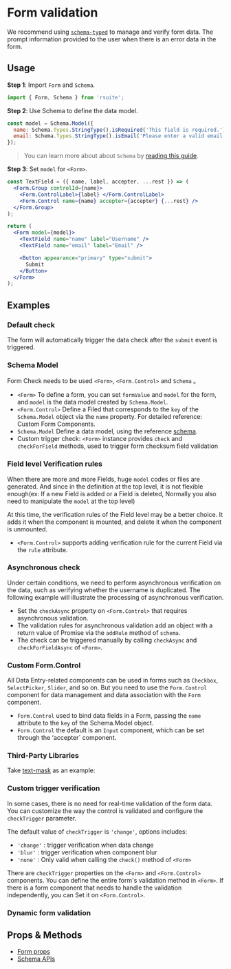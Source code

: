 # Form validation

We recommend using [`schema-typed`](https://github.com/rsuite/schema-typed) to manage and verify form data. The prompt information provided to the user when there is an error data in the form.

## Usage

**Step 1**: Import `Form` and `Schema`.

```jsx
import { Form, Schema } from 'rsuite';
```

**Step 2**: Use Schema to define the data model.

```jsx
const model = Schema.Model({
  name: Schema.Types.StringType().isRequired('This field is required.'),
  email: Schema.Types.StringType().isEmail('Please enter a valid email address.')
});
```

> You can learn more about about `Schema` by [reading this guide](https://github.com/rsuite/schema-typed#schema-typed).

**Step 3**: Set `model` for `<Form>`.

```jsx
const TextField = ({ name, label, accepter, ...rest }) => (
  <Form.Group controlId={name}>
    <Form.ControlLabel>{label} </Form.ControlLabel>
    <Form.Control name={name} accepter={accepter} {...rest} />
  </Form.Group>
);

return (
  <Form model={model}>
    <TextField name="name" label="Username" />
    <TextField name="email" label="Email" />

    <Button appearance="primary" type="submit">
      Submit
    </Button>
  </Form>
);
```

## Examples

### Default check

The form will automatically trigger the data check after the `submit` event is triggered.

<!--{include:`form-check-default.md`}-->

### Schema Model

Form Check needs to be used `<Form>`, `<Form.Control>` and `Schema` 。

- `<Form>` To define a form, you can set `formValue` and `model` for the form, and `model` is the data model created by `Schema.Model`.
- `<Form.Control>` Define a Filed that corresponds to the `key` of the `Schema.Model` object via the `name` property. For detailed reference: Custom Form Components.
- `Schema.Model` Define a data model, using the reference [schema](https://github.com/rsuite/schema-typed#schema-typed).
- Custom trigger check: `<Form>` instance provides `check` and `checkForField` methods, used to trigger form checksum field validation

<!--{include:`form-check.md`}-->

### Field level Verification rules

When there are more and more Fields, huge `model` codes or files are generated. And since in the definition at the top level, it is not flexible enough(ex: If a new Field is added or a Field is deleted, Normally you also need to manipulate the `model` at the top level)

At this time, the verification rules of the Field level may be a better choice. It adds it when the component is mounted, and delete it when the component is unmounted.

- `<Form.Control>` supports adding verification rule for the current Field via the `rule` attribute.

<!--{include:`form-control-rule.md`}-->

### Asynchronous check

Under certain conditions, we need to perform asynchronous verification on the data, such as verifying whether the username is duplicated. The following example will illustrate the processing of asynchronous verification.

- Set the `checkAsync` property on `<Form.Control>` that requires asynchronous validation.
- The validation rules for asynchronous validation add an object with a return value of Promise via the `addRule` method of `schema`.
- The check can be triggered manually by calling `checkAsync` and `checkForFieldAsync` of `<Form>`.

<!--{include:`form-check-async.md`}-->

### Custom Form.Control

All Data Entry-related components can be used in forms such as `Checkbox`, `SelectPicker`, `Slider`, and so on. But you need to use the `Form.Control` component for data management and data association with the `Form` component.

- `Form.Control` used to bind data fields in a Form, passing the `name` attribute to the `key` of the Schema.Model object.
- `Form.Control` the default is an `Input` component, which can be set through the ʻaccepter` component.

<!--{include:`custom-form-control.md`}-->

### Third-Party Libraries

Take [text-mask](https://github.com/text-mask/text-mask) as an example:

<!--{include:`custom-third-party-libraries.md`}-->

### Custom trigger verification

In some cases, there is no need for real-time validation of the form data. You can customize the way the control is validated and configure the `checkTrigger` parameter.

The default value of `checkTrigger` is `'change'`, options includes:

- `'change'` : trigger verification when data change
- `'blur'` : trigger verification when component blur
- `'none'` : Only valid when calling the `check()` method of `<Form>`

There are `checkTrigger` properties on the `<Form>` and `<Form.Control>` components. You can define the entire form's validation method in `<Form>`. If there is a form component that needs to handle the validation independently, you can Set it on `<Form.Control>`.

<!--{include:`custom-check-trigger.md`}-->

### Dynamic form validation

<!--{include:`dynamic-form.md`}-->

## Props & Methods

- [Form props](/components/form)
- [Schema APIs](https://github.com/rsuite/schema-typed#table-of-contents)
